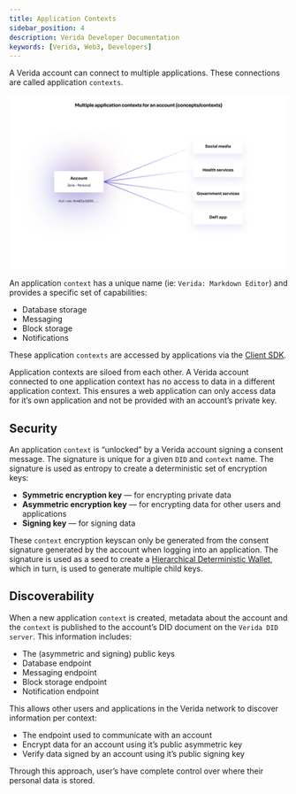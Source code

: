 ```yaml
---
title: Application Contexts
sidebar_position: 4
description: Verida Developer Documentation
keywords: [Verida, Web3, Developers]
---
```


A Verida account can connect to multiple applications. These connections are called application `contexts`.

![concepts_contexts.png](application_contexts/concepts_contexts.png)

An application `context` has a unique name (ie: `Verida: Markdown Editor`) and provides a specific set of capabilities:

- Database storage
- Messaging
- Block storage
- Notifications

These application `contexts` are accessed by applications via the [Client SDK](../client-sdk/client-sdk.md).

Application contexts are siloed from each other. A Verida account connected to one application context has no access to data in a different application context. This ensures a web application can only access data for it’s own application and not be provided with an account’s private key.

## Security

An application `context` is “unlocked” by a Verida account signing a consent message. The signature is unique for a given `DID` and `context` name. The signature is used as entropy to create a deterministic set of encryption keys:

- **Symmetric encryption key** — for encrypting private data
- **Asymmetric encryption key** — for encrypting data for other users and applications
- **Signing key** — for signing data

These `context` encryption keyscan only be generated from the consent signature generated by the account when logging into an application. The signature is used as a seed to create a [Hierarchical Deterministic Wallet](https://www.investopedia.com/terms/h/hd-wallet-hierarchical-deterministic-wallet.asp), which in turn, is used to generate multiple child keys.

## Discoverability

When a new application `context` is created, metadata about the account and the `context` is published to the account’s DID document on the `Verida DID server`. This information includes:

- The (asymmetric and signing) public keys
- Database endpoint
- Messaging endpoint
- Block storage endpoint
- Notification endpoint

This allows other users and applications in the Verida network to discover information per context:

- The endpoint used to communicate with an account
- Encrypt data for an account using it’s public asymmetric key
- Verify data signed by an account using it’s public signing key

Through this approach, user’s have complete control over where their personal data is stored.